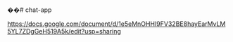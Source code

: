 ��# chat-app

https://docs.google.com/document/d/1e5eMnOHHI9FV32BE8hayEarMvLM5YL7ZDgGeH519A5k/edit?usp=sharing
